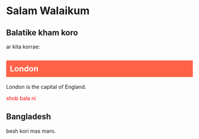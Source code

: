 # Salam Walaikum
<html>
<body>

<h2>Balatike kham koro</h2>
<p>ar kita korrae:</p>
<style>
.city {
  background-color: tomato;
  color: white;
  padding: 10px;
} 
</style>

<h2 class="city">London</h2>
<p>London is the capital of England.</p>

<p style="color:red;">shob bala ni </p>

<div class="cities">
  <h2>Bangladesh</h2>
  <p>besh kori mas maro.</p>
</div>



